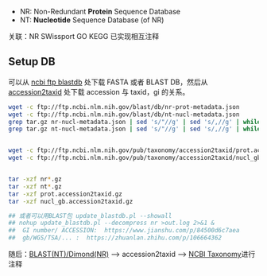 
* NR: Non-Redundant **Protein** Sequence Database
* NT: **Nucleotide** Sequence Database (of NR)

关联：NR SWissport GO KEGG 已实现相互注释

## Setup DB

可以从 [ncbi ftp blastdb](ftp.ncbi.nlm.nih.gov/blast/db) 处下载 FASTA 或者 BLAST DB，然后从 [accession2taxid](https://ftp.ncbi.nlm.nih.gov/pub/taxonomy/accession2taxid/) 处下载 accession 与 taxid，gi 的关系。
```bash
wget -c ftp://ftp.ncbi.nlm.nih.gov/blast/db/nr-prot-metadata.json
wget -c ftp://ftp.ncbi.nlm.nih.gov/blast/db/nt-nucl-metadata.json
grep tar.gz nr-nucl-metadata.json | sed 's/"//g' | sed 's/,//g' | while read dd ; do wget -c $dd ; done
grep tar.gz nt-nucl-metadata.json | sed 's/"//g' | sed 's/,//g' | while read dd ; do wget -c $dd ; done


wget -c ftp://ftp.ncbi.nlm.nih.gov/pub/taxonomy/accession2taxid/prot.accession2taxid.gz
wget -c ftp://ftp.ncbi.nlm.nih.gov/pub/taxonomy/accession2taxid/nucl_gb.accession2taxid.gz


tar -xzf nr*.gz
tar -xzf nt*.gz
tar -xzf prot.accession2taxid.gz
tar -xzf nucl_gb.accession2taxid.gz

## 或者可以用BLAST包 update_blastdb.pl --showall
## nohup update_blastdb.pl --decompress nr >out.log 2>&1 &
##  GI number/ ACCESSION:  https://www.jianshu.com/p/84500d6c7aea
##  gb/WGS/TSA/... :  https://zhuanlan.zhihu.com/p/106664362
```


随后：[BLAST(NT)/Dimond(NR)](../Blocks/BLAST.md) --> accession2taxid --> [NCBI Taxonomy](Taxonony.md)进行注释


